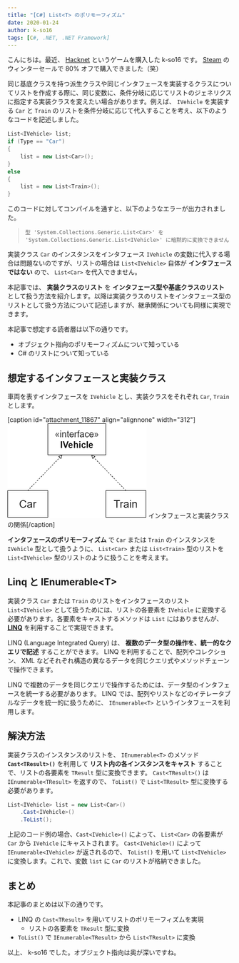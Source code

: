 ```yaml
---
title: "[C#] List<T> のポリモーフィズム"
date: 2020-01-24
author: k-so16
tags: [C#, .NET, .NET Framework]
---
```


こんにちは。最近、 [Hacknet](https://store.steampowered.com/app/365450/Hacknet/?l=japanese) というゲームを購入した k-so16 です。 [Steam](https://store.steampowered.com/) のウィンターセールで 80% オフで購入できました（笑）

同じ基底クラスを持つ派生クラスや同じインタフェースを実装するクラスについてリストを作成する際に、同じ変数に、条件分岐に応じてリストのジェネリクスに指定する実装クラスを変えたい場合があります。例えば、 `IVehicle` を実装する `Car` と `Train` のリストを条件分岐に応じて代入することを考え、以下のようなコードを記述しました。

```csharp
List<IVehicle> list;
if (Type == "Car")
{
    list = new List<Car>();
}
else
{
    list = new List<Train>();
}
```

このコードに対してコンパイルを通すと、以下のようなエラーが出力されました。

> `型 'System.Collections.Generic.List<Car>' を 'System.Collections.Generic.List<IVehicle>' に暗黙的に変換できません`

実装クラス `Car` のインスタンスをインタフェース `IVehicle` の変数に代入する場合は問題ないのですが、リストの場合は `List<IVehicle>` 自体が **インタフェースではない** ので、 `List<Car>` を代入できません。

本記事では、 **実装クラスのリスト** を **インタフェース型や基底クラスのリスト** として扱う方法を紹介します。以降は実装クラスのリストをインタフェース型のリストとして扱う方法について記述しますが、継承関係についても同様に実現できます。

本記事で想定する読者層は以下の通りです。

- オブジェクト指向のポリモーフィズムについて知っている
- C# のリストについて知っている

## 想定するインタフェースと実装クラス
車両を表すインタフェースを `IVehicle` とし、実装クラスをそれぞれ `Car`, `Train` とします。

[caption id="attachment_11867" align="alignnone" width="312"]<img src="images/csharp-list-polymorphism-1.png" alt="" width="312" height="212" class="size-full wp-image-11867" /> インタフェースと実装クラスの関係[/caption]

**インタフェースのポリモーフィズム** で `Car` または `Train` のインスタンスを `IVehicle` 型として扱うように、 `List<Car>` または `List<Train>` 型のリストを `List<IVehicle>` 型のリストのように扱うことを考えます。


## Linq と IEnumerable&lt;T&gt;
実装クラス `Car` または `Train` のリストをインタフェースのリスト `List<IVehicle>` として扱うためには、リストの各要素を `IVehicle` に変換する必要があります。各要素をキャストするメソッドは `List` にはありませんが、 **[LINQ](https://docs.microsoft.com/ja-jp/dotnet/csharp/linq/)** を利用することで実現できます。

LINQ (Language Integrated Query) は、 **複数のデータ型の操作を、統一的なクエリで記述** することができます。 LINQ を利用することで、配列やコレクション、 XML などそれぞれ構造の異なるデータを同じクエリ式やメソッドチェーンで操作できます。

LINQ で複数のデータを同じクエリで操作するためには、データ型のインタフェースを統一する必要があります。 LINQ では、配列やリストなどのイテレータブルなデータを統一的に扱うために、 `IEnumerable<T>` というインタフェースを利用します。

## 解決方法
実装クラスのインスタンスのリストを、 `IEnumerable<T>` のメソッド **`Cast<TResult>()`** を利用して **リスト内の各インスタンスをキャスト** することで、リストの各要素を `TResult` 型に変換できます。 `Cast<TResult>()` は `IEnumerable<TResult>` を返すので、 `ToList()` で `List<TResult>` 型に変換する必要があります。

```csharp
List<IVehicle> list = new List<Car>()
    .Cast<IVehicle>()
    .ToList();
```

上記のコード例の場合、`Cast<IVehicle>()` によって、 `List<Car>` の各要素が `Car` から `IVehicle` にキャストされます。 `Cast<IVehicle>()` によって `IEnumerable<IVehicle>` が返されるので、 `ToList()` を用いて `List<IVehicle>` に変換します。これで、変数 `list` に `Car` のリストが格納できました。

## まとめ
本記事のまとめは以下の通りです。

- LINQ の `Cast<TResult>` を用いてリストのポリモーフィズムを実現
    - リストの各要素を `TResult` 型に変換
- `ToList()` で `IEnumerable<TResult>` から `List<TResult>` に変換

以上、 k-so16 でした。オブジェクト指向は奥が深いですね。